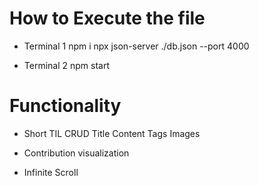 # How to Execute the file
- Terminal 1
npm i
npx json-server ./db.json --port 4000

- Terminal 2
npm start

# Functionality
- Short TIL CRUD
Title
Content
Tags
Images

- Contribution visualization

- Infinite Scroll
